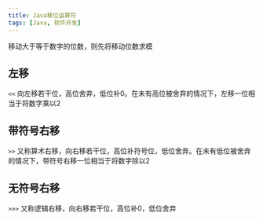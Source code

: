 ```yaml
---
title: Java移位运算符
tags: [Java, 软件开发]
---
```


移动大于等于数字的位数，则先将移动位数求模

## 左移

`<<` 向左移若干位，高位舍弃，低位补0。在未有高位被舍弃的情况下，左移一位相当于将数字乘以2

## 带符号右移

`>>` 又称算术右移，向右移若干位，高位补符号位，低位舍弃。在未有低位被舍弃的情况下，带符号右移一位相当于将数字除以2

## 无符号右移

`>>>` 又称逻辑右移，向右移若干位，高位补0，低位舍弃